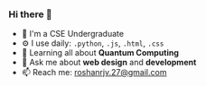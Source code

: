 
### Hi there 👋

- 🏢 I'm a CSE Undergraduate
- ⚙️ I use daily: `.python`, `.js`, `.html`, `.css`
- 🌱 Learning all about **Quantum Computing**
- 💬 Ask me about **web design** and **development** 
- 📫 Reach me: roshanrjv.27@gmail.com
